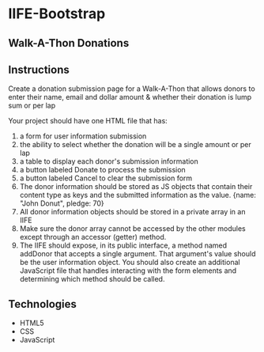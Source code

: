 # IIFE-Bootstrap

## Walk-A-Thon Donations

## Instructions

Create a donation submission page for a Walk-A-Thon that allows donors to enter their name, email and dollar amount & whether their donation is lump sum or per lap

Your project should have one HTML file that has:

1. a form for user information submission
2. the ability to select whether the donation will be a single amount or per lap
3. a table to display each donor's submission information
4. a button labeled Donate to process the submission
5. a button labeled Cancel to clear the submission form
6. The donor information should be stored as JS objects that contain their content type as keys and the submitted information as the value. {name: "John Donut", pledge: 70}
7. All donor information objects should be stored in a private array in an IIFE
8. Make sure the donor array cannot be accessed by the other modules except through an accessor (getter) method.
9. The IIFE should expose, in its public interface, a method named addDonor that accepts a single argument. That argument's value should be the user information object.
You should also create an additional JavaScript file that handles interacting with the form elements and determining which method should be called.

## Technologies

- HTML5
- CSS
- JavaScript

